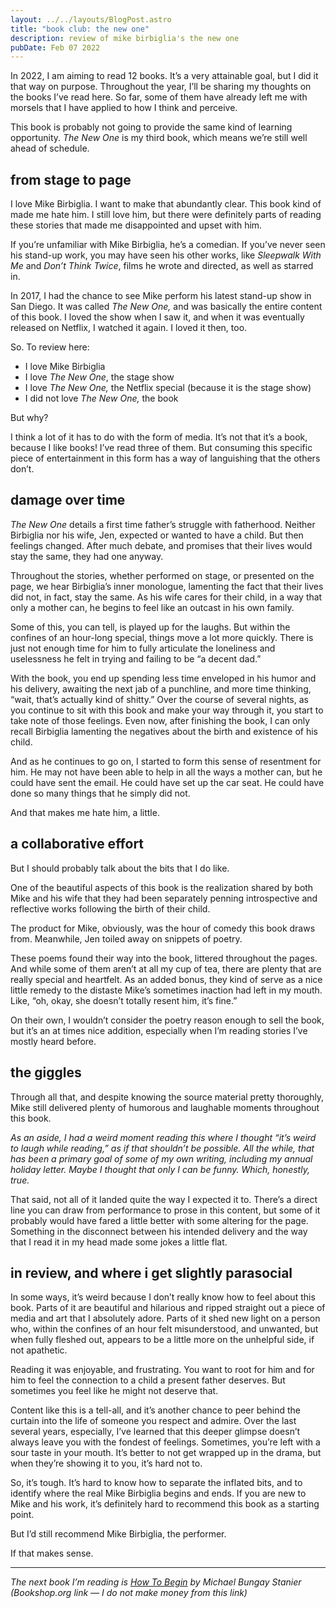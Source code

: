 ```yaml
---
layout: ../../layouts/BlogPost.astro
title: "book club: the new one"
description: review of mike birbiglia's the new one
pubDate: Feb 07 2022
---
```

In 2022, I am aiming to read 12 books. It’s a very attainable goal, but I did it that way on purpose. Throughout the year, I’ll be sharing my thoughts on the books I’ve read here. So far, some of them have already left me with morsels that I have applied to how I think and perceive.

This book is probably not going to provide the same kind of learning opportunity. *The New One* is my third book, which means we’re still well ahead of schedule.

## from stage to page

I love Mike Birbiglia. I want to make that abundantly clear. This book kind of made me hate him. I still love him, but there were definitely parts of reading these stories that made me disappointed and upset with him.

If you’re unfamiliar with Mike Birbiglia, he’s a comedian. If you’ve never seen his stand-up work, you may have seen his other works, like *Sleepwalk With Me* and *Don’t Think Twice*, films he wrote and directed, as well as starred in.

In 2017, I had the chance to see Mike perform his latest stand-up show in San Diego. It was called *The New One,* and was basically the entire content of this book. I loved the show when I saw it, and when it was eventually released on Netflix, I watched it again. I loved it then, too.

So. To review here:

* I love Mike Birbiglia
* I love *The New One*, the stage show
* I love *The New One,* the Netflix special (because it is the stage show)
* I did not love *The New One,* the book

But why?

I think a lot of it has to do with the form of media. It’s not that it’s a book, because I like books! I’ve read three of them. But consuming this specific piece of entertainment in this form has a way of languishing that the others don’t.

## damage over time

*The New One* details a first time father’s struggle with fatherhood. Neither Birbiglia nor his wife, Jen, expected or wanted to have a child. But then feelings changed. After much debate, and promises that their lives would stay the same, they had one anyway.

Throughout the stories, whether performed on stage, or presented on the page, we hear Birbiglia’s inner monologue, lamenting the fact that their lives did not, in fact, stay the same. As his wife cares for their child, in a way that only a mother can, he begins to feel like an outcast in his own family.

Some of this, you can tell, is played up for the laughs. But within the confines of an hour-long special, things move a lot more quickly. There is just not enough time for him to fully articulate the loneliness and uselessness he felt in trying and failing to be “a decent dad.”

With the book, you end up spending less time enveloped in his humor and his delivery, awaiting the next jab of a punchline, and more time thinking, “wait, that’s actually kind of shitty.” Over the course of several nights, as you continue to sit with this book and make your way through it, you start to take note of those feelings. Even now, after finishing the book, I can only recall Birbiglia lamenting the negatives about the birth and existence of his child.

And as he continues to go on, I started to form this sense of resentment for him. He may not have been able to help in all the ways a mother can, but he could have sent the email. He could have set up the car seat. He could have done so many things that he simply did not.

And that makes me hate him, a little.

## a collaborative effort

But I should probably talk about the bits that I do like.

One of the beautiful aspects of this book is the realization shared by both Mike and his wife that they had been separately penning introspective and reflective works following the birth of their child.

The product for Mike, obviously, was the hour of comedy this book draws from. Meanwhile, Jen toiled away on snippets of poetry.

These poems found their way into the book, littered throughout the pages. And while some of them aren’t at all my cup of tea, there are plenty that are really special and heartfelt. As an added bonus, they kind of serve as a nice little remedy to the distaste Mike’s sometimes inaction had left in my mouth. Like, “oh, okay, she doesn’t totally resent him, it’s fine.”

On their own, I wouldn’t consider the poetry reason enough to sell the book, but it’s an at times nice addition, especially when I’m reading stories I’ve mostly heard before.

## the giggles

Through all that, and despite knowing the source material pretty thoroughly, Mike still delivered plenty of humorous and laughable moments throughout this book.

*As an aside, I had a weird moment reading this where I thought “it’s weird to laugh while reading,” as if that shouldn’t be possible. All the while, that has been a primary goal of some of my own writing, including my annual holiday letter. Maybe I thought that only I can be funny. Which, honestly, true.*

That said, not all of it landed quite the way I expected it to. There’s a direct line you can draw from performance to prose in this content, but some of it probably would have fared a little better with some altering for the page. Something in the disconnect between his intended delivery and the way that I read it in my head made some jokes a little flat.

## in review, and where i get slightly parasocial

In some ways, it’s weird because I don’t really know how to feel about this book. Parts of it are beautiful and hilarious and ripped straight out a piece of media and art that I absolutely adore. Parts of it shed new light on a person who, within the confines of an hour felt misunderstood, and unwanted, but when fully fleshed out, appears to be a little more on the unhelpful side, if not apathetic.

Reading it was enjoyable, and frustrating. You want to root for him and for him to feel the connection to a child a present father deserves. But sometimes you feel like he might not deserve that.

Content like this is a tell-all, and it’s another chance to peer behind the curtain into the life of someone you respect and admire. Over the last several years, especially, I’ve learned that this deeper glimpse doesn’t always leave you with the fondest of feelings. Sometimes, you’re left with a sour taste in your mouth. It’s better to not get wrapped up in the drama, but when they’re showing it to you, it’s hard not to.

So, it’s tough. It’s hard to know how to separate the inflated bits, and to identify where the real Mike Birbiglia begins and ends. If you are new to Mike and his work, it’s definitely hard to recommend this book as a starting point.

But I’d still recommend Mike Birbiglia, the performer.

If that makes sense.

- - -

*The next book I’m reading is [How To Begin](https://bookshop.org/books/how-to-begin-start-doing-something-that-matters/9781774580585) by Michael Bungay Stanier\
(Bookshop.org link — I do not make money from this link)*